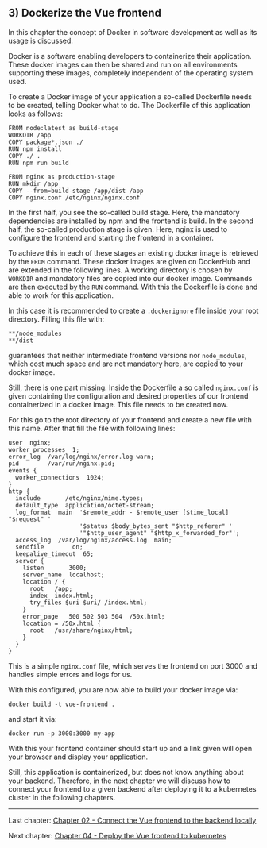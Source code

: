 ## 3) Dockerize the Vue frontend

In this chapter the concept of Docker in software development as well as its usage is discussed.

Docker is a software enabling developers to containerize their application. These docker images can then be shared and
run on all environments supporting these images, completely independent of the operating system used.

To create a Docker image of your application a so-called Dockerfile needs to be created, telling Docker what to do.
The Dockerfile of this application looks as follows:

```
FROM node:latest as build-stage
WORKDIR /app
COPY package*.json ./
RUN npm install
COPY ./ .
RUN npm run build

FROM nginx as production-stage
RUN mkdir /app
COPY --from=build-stage /app/dist /app
COPY nginx.conf /etc/nginx/nginx.conf
```

In the first half, you see the so-called build stage. Here, the mandatory dependencies are installed by npm and the frontend
is build. In the second half, the so-called production stage is given. Here, nginx is used to configure the frontend and 
starting the frontend in a container. 

To achieve this in each of these stages an existing docker image is retrieved by the `FROM` command. These docker images
are given on DockerHub and are extended in the following lines. A working directory is chosen by `WORKDIR` and mandatory 
files are copied into our docker image. Commands are then executed by the `RUN` command. With this the Dockerfile is done 
and able to work for this application.

In this case it is recommended to create a `.dockerignore` file inside your root directory. Filling this file with:

```
**/node_modules
**/dist
```

guarantees that neither intermediate frontend versions nor `node_modules`, which cost much space and are not mandatory here,
are copied to your docker image.

Still, there is one part missing. Inside the Dockerfile a so called `nginx.conf` is given containing the configuration and
desired properties of our frontend containerized in a docker image. This file needs to be created now.

For this go to the root directory of your frontend and create a new file with this name. After that fill the file with
following lines:

```
user  nginx;
worker_processes  1;
error_log  /var/log/nginx/error.log warn;
pid        /var/run/nginx.pid;
events {
  worker_connections  1024;
}
http {
  include       /etc/nginx/mime.types;
  default_type  application/octet-stream;
  log_format  main  '$remote_addr - $remote_user [$time_local] "$request" '
                    '$status $body_bytes_sent "$http_referer" '
                    '"$http_user_agent" "$http_x_forwarded_for"';
  access_log  /var/log/nginx/access.log  main;
  sendfile        on;
  keepalive_timeout  65;
  server {
    listen       3000;
    server_name  localhost;
    location / {
      root   /app;
      index  index.html;
      try_files $uri $uri/ /index.html;
    }
    error_page   500 502 503 504  /50x.html;
    location = /50x.html {
      root   /usr/share/nginx/html;
    }
  }
}
```

This is a simple `nginx.conf` file, which serves the frontend on port 3000 and handles simple errors and logs for us.

With this configured, you are now able to build your docker image via:

```
docker build -t vue-frontend .
```

and start it via:

```
docker run -p 3000:3000 my-app
```

With this your frontend container should start up and a link given will open your browser and display your application.

Still, this application is containerized, but does not know anything about your backend. Therefore, in the next chapter 
we will discuss how to connect your frontend to a given backend after deploying it to a kubernetes cluster in the following 
chapters.

---
Last chapter: [Chapter 02 - Connect the Vue frontend to the backend locally](chapter-2.md)

Next chapter: [Chapter 04 - Deploy the Vue frontend to kubernetes](chapter-4.md)